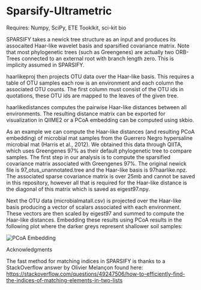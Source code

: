 # Sparsify-Ultrametric

Requires: Numpy, SciPy, ETE Tooklkit, sci-kit bio

SPARSIFY takes a newick tree structure as an input and produces its assocaited Haar-like wavelet basis and sparsified covariance matrix. Note that most phylogenetic trees (such as Greengenes) are actually two ORB-Trees connected to an external root with branch length zero. This is implicity assumed in SPARSIFY.

haarlikeproj then projects OTU data over the Haar-like basis. This requires a table of OTU samples each row is an environment and each column the associated OTU counts. The first column must consist of the OTU ids in quotations, these OTU ids are mapped to the leaves of the given tree.

haarlikedistances computes the pairwise Haar-like distances between all environments. The resulting distance matrix can be exported for visualization in QIIME2 or a PCoA embedding can be computed using skbio. 



As an example we can compute the Haar-like distances (and resulting PCoA embedding) of microbial mat samples from the Guerrero Negro hypersaline microbial mat (Harris et al., 2012). We obtained this data through QIITA, which uses Greengenes 97% as their default phylogenetic tree to compare samples. The first step in our analysis is to compute the sparsified covariance matrix associated with Greengenes 97%. The original newick file is 97_otus_unannotated.tree and the Haar-like basis is 97haarlike.npz. The associated sparse covariance matrix is over 25mb and cannot be saved in this repository, however all that is required for the Haar-like distance is the diagonal of this matrix which is saved as eigest97.npy. 

Next the OTU data (microbialmatall.csv) is projected over the Haar-like basis producing a vector of scalars associated with each environment. These vectors are then scaled by eigest97 and summed to compute the Haar-like distances. Embedding these results using PCoA results in the following plot where the darker greys represent shallower soil samples:

![PCoA Embedding](github.com/edgor17/Sparsify-Ultrametric/blob/main/soilgradient.png?raw=true "Title")

Acknowledgments

The fast method for matching indices in SPARSIFY is thanks to a StackOverflow answer by Olivier Melançon found here: https://stackoverflow.com/questions/49247506/how-to-efficiently-find-the-indices-of-matching-elements-in-two-lists

